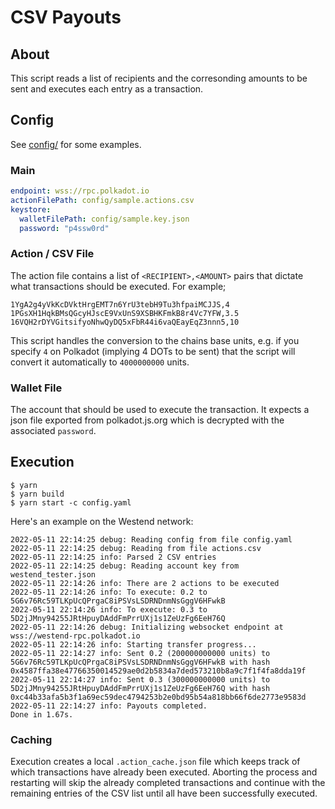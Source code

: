 # CSV Payouts

## About

This script reads a list of recipients and the corresonding amounts to be
sent and executes each entry as a transaction.

## Config

See [config/](./config/) for some examples.

### Main

```yaml
endpoint: wss://rpc.polkadot.io
actionFilePath: config/sample.actions.csv
keystore:
  walletFilePath: config/sample.key.json
  password: "p4ssw0rd"
```

### Action / CSV File

The action file contains a list of `<RECIPIENT>,<AMOUNT>` pairs that dictate
what transactions should be executed. For example;

```csv
1YgA2g4yVkKcDVktHrgEMT7n6YrU3tebH9Tu3hfpaiMCJJS,4
1PGsXH1HqkBMsQGcyHJscE9VxUnS9XSBHKFmkB8r4Vc7YFW,3.5
16VQH2rDYVGitsifyoNhwQyDQ5xFbR44i6vaQEayEqZ3nnn5,10
```

This script handles the conversion to the chains base units, e.g. if you specify
`4` on Polkadot (implying 4 DOTs to be sent) that the script will convert it
automatically to `4000000000` units.

### Wallet File

The account that should be used to execute the transaction. It expects a json
file exported from polkadot.js.org which is decrypted with the associated
`password`.

## Execution

```console
$ yarn
$ yarn build
$ yarn start -c config.yaml
```

Here's an example on the Westend network:

```console
2022-05-11 22:14:25 debug: Reading config from file config.yaml
2022-05-11 22:14:25 debug: Reading from file actions.csv
2022-05-11 22:14:25 info: Parsed 2 CSV entries
2022-05-11 22:14:25 debug: Reading account key from westend_tester.json
2022-05-11 22:14:26 info: There are 2 actions to be executed
2022-05-11 22:14:26 info: To execute: 0.2 to 5G6v76Rc59TLKpUcQPrgaC8iPSVsLSDRNDnmNsGggV6HFwkB
2022-05-11 22:14:26 info: To execute: 0.3 to 5D2jJMny94255JRtHpuyDAddFmPrrUXj1s1ZeUzFg6EeH76Q
2022-05-11 22:14:26 debug: Initializing websocket endpoint at wss://westend-rpc.polkadot.io
2022-05-11 22:14:26 info: Starting transfer progress...
2022-05-11 22:14:27 info: Sent 0.2 (200000000000 units) to 5G6v76Rc59TLKpUcQPrgaC8iPSVsLSDRNDnmNsGggV6HFwkB with hash 0x4587ffa38e47766350014529ae0d2b5834a7ded573210b8a9c7f1f4fa8dda19f
2022-05-11 22:14:27 info: Sent 0.3 (300000000000 units) to 5D2jJMny94255JRtHpuyDAddFmPrrUXj1s1ZeUzFg6EeH76Q with hash 0xc44b33afa5b3f1a69ec59dec4794253b2e0bd95b54a818bb66f6de2773e9583d
2022-05-11 22:14:27 info: Payouts completed.
Done in 1.67s.
```

### Caching

Execution creates a local `.action_cache.json` file which keeps track of which
transactions have already been executed. Aborting the process and restarting 
will skip the already completed transactions and continue with the remaining
entries of the CSV list until all have been successfully executed.
